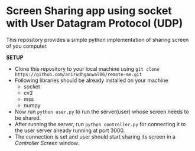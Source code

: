 # Screen Sharing app using socket with User Datagram Protocol (UDP)

This repository provides a simple python implementation of sharing screen of you computer.

**SETUP**
* Clone this repository to your local machine using `git clone https://github.com/anirudhganwal06/remote-me.git`
* Following libraries should be already installed on your machine
  * socket
  * cv2
  * mss
  * numpy
* Now run `python user.py` to run the server(user) whose screen needs to be shared.
* After running the server, run `python controller.py` for connecting it to the user server already running at port 3000.
* The connection is set and user should start sharing its screen in a *Controller Screen* window.